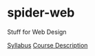 # spider-web
Stuff for Web Design  
  
  
[Syllabus](https://rendomel000.github.io/Spider-Web/Syllabus)
[Course Description](https://rendomel000.github.io/Spider-Web/Course-Description)
